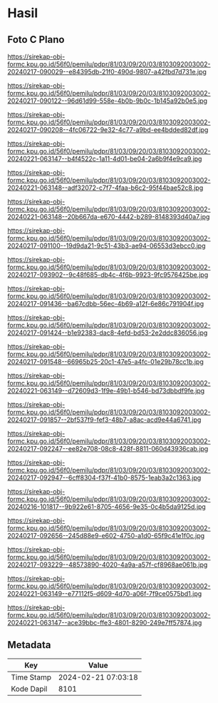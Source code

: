 # Hasil

## Foto C Plano

https://sirekap-obj-formc.kpu.go.id/56f0/pemilu/pdpr/81/03/09/20/03/8103092003002-20240217-090029--e84395db-21f0-490d-9807-a42fbd7d731e.jpg

https://sirekap-obj-formc.kpu.go.id/56f0/pemilu/pdpr/81/03/09/20/03/8103092003002-20240217-090122--96d61d99-558e-4b0b-9b0c-1b145a92b0e5.jpg

https://sirekap-obj-formc.kpu.go.id/56f0/pemilu/pdpr/81/03/09/20/03/8103092003002-20240217-090208--4fc06722-9e32-4c77-a9bd-ee4bdded82df.jpg

https://sirekap-obj-formc.kpu.go.id/56f0/pemilu/pdpr/81/03/09/20/03/8103092003002-20240221-063147--b4f4522c-1a11-4d01-be04-2a6b9f4e9ca9.jpg

https://sirekap-obj-formc.kpu.go.id/56f0/pemilu/pdpr/81/03/09/20/03/8103092003002-20240221-063148--adf32072-c7f7-4faa-b6c2-95f44bae52c8.jpg

https://sirekap-obj-formc.kpu.go.id/56f0/pemilu/pdpr/81/03/09/20/03/8103092003002-20240221-063148--20b667da-e670-4442-b289-8148393d40a7.jpg

https://sirekap-obj-formc.kpu.go.id/56f0/pemilu/pdpr/81/03/09/20/03/8103092003002-20240217-091100--19d9da21-9c51-43b3-ae94-06553d3ebcc0.jpg

https://sirekap-obj-formc.kpu.go.id/56f0/pemilu/pdpr/81/03/09/20/03/8103092003002-20240217-093902--9c48f685-db4c-4f6b-9923-9fc9576425be.jpg

https://sirekap-obj-formc.kpu.go.id/56f0/pemilu/pdpr/81/03/09/20/03/8103092003002-20240217-091436--ba67cdbb-56ec-4b69-a12f-6e86c791904f.jpg

https://sirekap-obj-formc.kpu.go.id/56f0/pemilu/pdpr/81/03/09/20/03/8103092003002-20240217-091424--b1e92383-dac8-4efd-bd53-2e2ddc836056.jpg

https://sirekap-obj-formc.kpu.go.id/56f0/pemilu/pdpr/81/03/09/20/03/8103092003002-20240217-091548--66965b25-20c1-47e5-a4fc-01e29b78cc1b.jpg

https://sirekap-obj-formc.kpu.go.id/56f0/pemilu/pdpr/81/03/09/20/03/8103092003002-20240221-063149--d72609d3-1f9e-49b1-b546-bd73dbbdf9fe.jpg

https://sirekap-obj-formc.kpu.go.id/56f0/pemilu/pdpr/81/03/09/20/03/8103092003002-20240217-091857--2bf537f9-fef3-48b7-a8ac-acd9e44a6741.jpg

https://sirekap-obj-formc.kpu.go.id/56f0/pemilu/pdpr/81/03/09/20/03/8103092003002-20240217-092247--ee82e708-08c8-428f-8811-060d43936cab.jpg

https://sirekap-obj-formc.kpu.go.id/56f0/pemilu/pdpr/81/03/09/20/03/8103092003002-20240217-092947--6cff8304-f37f-41b0-8575-1eab3a2c1363.jpg

https://sirekap-obj-formc.kpu.go.id/56f0/pemilu/pdpr/81/03/09/20/03/8103092003002-20240216-101817--9b922e61-8705-4656-9e35-0c4b5da9125d.jpg

https://sirekap-obj-formc.kpu.go.id/56f0/pemilu/pdpr/81/03/09/20/03/8103092003002-20240217-092656--245d88e9-e602-4750-a1d0-65f9c41e1f0c.jpg

https://sirekap-obj-formc.kpu.go.id/56f0/pemilu/pdpr/81/03/09/20/03/8103092003002-20240217-093229--48573890-4020-4a9a-a57f-cf8968ae061b.jpg

https://sirekap-obj-formc.kpu.go.id/56f0/pemilu/pdpr/81/03/09/20/03/8103092003002-20240221-063149--e77112f5-d609-4d70-a06f-7f9ce0575bd1.jpg

https://sirekap-obj-formc.kpu.go.id/56f0/pemilu/pdpr/81/03/09/20/03/8103092003002-20240221-063147--ace39bbc-ffe3-4801-8290-249e7ff57874.jpg


## Metadata

| Key        | Value               |
| ---------- | ------------------- |
| Time Stamp | 2024-02-21 07:03:18 |
| Kode Dapil | 8101                |



